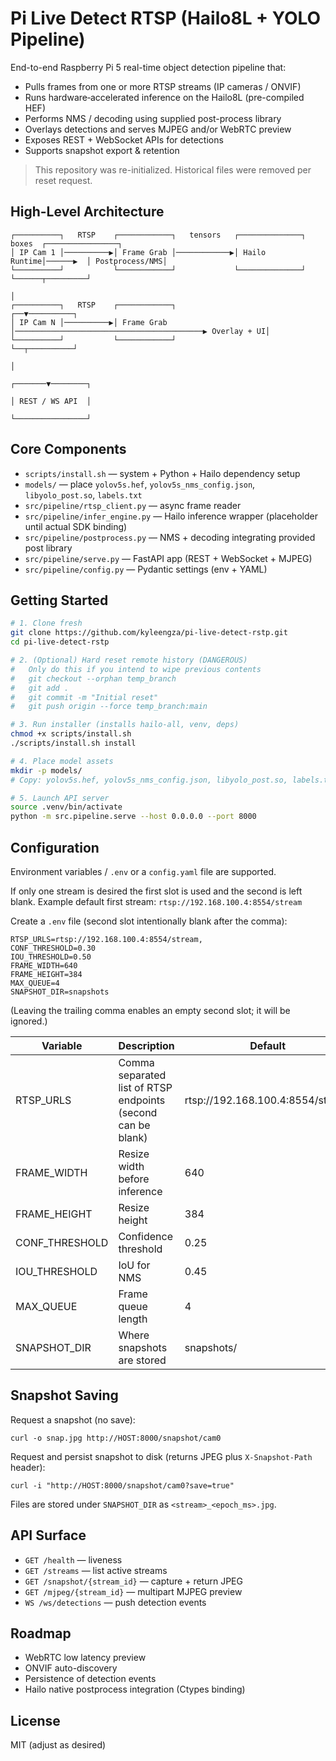 # Pi Live Detect RTSP (Hailo8L + YOLO Pipeline)

End-to-end Raspberry Pi 5 real-time object detection pipeline that:

- Pulls frames from one or more RTSP streams (IP cameras / ONVIF)
- Runs hardware‑accelerated inference on the Hailo8L (pre-compiled HEF)
- Performs NMS / decoding using supplied post-process library
- Overlays detections and serves MJPEG and/or WebRTC preview
- Exposes REST + WebSocket APIs for detections
- Supports snapshot export & retention

> This repository was re-initialized. Historical files were removed per reset request.

## High-Level Architecture

```
┌──────────┐   RTSP    ┌────────────┐   tensors   ┌──────────────┐  boxes  ┌────────────────┐
│ IP Cam 1 │──────────▶│ Frame Grab │────────────▶│ Hailo Runtime│──────▶  │ Postprocess/NMS│
└──────────┘           └────────────┘             └──────────────┘         └──────┬─────────┘
                                                                                  │
┌──────────┐   RTSP    ┌────────────┐                                          ┌──▼──────────┐
│ IP Cam N │──────────▶│ Frame Grab │──────────────────────────────────────────▶ Overlay + UI│
└──────────┘           └────────────┘                                          └──┬──────────┘
                                                                                  │
                                                                          ┌───────▼────────┐
                                                                          │ REST / WS API  │
                                                                          └────────────────┘
```

## Core Components
- `scripts/install.sh` — system + Python + Hailo dependency setup
- `models/` — place `yolov5s.hef`, `yolov5s_nms_config.json`, `libyolo_post.so`, `labels.txt`
- `src/pipeline/rtsp_client.py` — async frame reader
- `src/pipeline/infer_engine.py` — Hailo inference wrapper (placeholder until actual SDK binding)
- `src/pipeline/postprocess.py` — NMS + decoding integrating provided post library
- `src/pipeline/serve.py` — FastAPI app (REST + WebSocket + MJPEG)
- `src/pipeline/config.py` — Pydantic settings (env + YAML)

## Getting Started

```bash
# 1. Clone fresh
git clone https://github.com/kyleengza/pi-live-detect-rstp.git
cd pi-live-detect-rstp

# 2. (Optional) Hard reset remote history (DANGEROUS)
#   Only do this if you intend to wipe previous contents
#   git checkout --orphan temp_branch
#   git add .
#   git commit -m "Initial reset"
#   git push origin --force temp_branch:main

# 3. Run installer (installs hailo-all, venv, deps)
chmod +x scripts/install.sh
./scripts/install.sh install

# 4. Place model assets
mkdir -p models/
# Copy: yolov5s.hef, yolov5s_nms_config.json, libyolo_post.so, labels.txt

# 5. Launch API server
source .venv/bin/activate
python -m src.pipeline.serve --host 0.0.0.0 --port 8000
```

## Configuration
Environment variables / `.env` or a `config.yaml` file are supported.

If only one stream is desired the first slot is used and the second is left blank. Example default first stream:
`rtsp://192.168.100.4:8554/stream`

Create a `.env` file (second slot intentionally blank after the comma):
```
RTSP_URLS=rtsp://192.168.100.4:8554/stream,
CONF_THRESHOLD=0.30
IOU_THRESHOLD=0.50
FRAME_WIDTH=640
FRAME_HEIGHT=384
MAX_QUEUE=4
SNAPSHOT_DIR=snapshots
```
(Leaving the trailing comma enables an empty second slot; it will be ignored.)

| Variable | Description | Default |
|----------|-------------|---------|
| RTSP_URLS | Comma separated list of RTSP endpoints (second can be blank) | rtsp://192.168.100.4:8554/stream |
| FRAME_WIDTH | Resize width before inference | 640 |
| FRAME_HEIGHT | Resize height | 384 |
| CONF_THRESHOLD | Confidence threshold | 0.25 |
| IOU_THRESHOLD | IoU for NMS | 0.45 |
| MAX_QUEUE | Frame queue length | 4 |
| SNAPSHOT_DIR | Where snapshots are stored | snapshots/ |

## Snapshot Saving
Request a snapshot (no save):
```
curl -o snap.jpg http://HOST:8000/snapshot/cam0
```
Request and persist snapshot to disk (returns JPEG plus `X-Snapshot-Path` header):
```
curl -i "http://HOST:8000/snapshot/cam0?save=true"
```
Files are stored under `SNAPSHOT_DIR` as `<stream>_<epoch_ms>.jpg`.

## API Surface
- `GET /health` — liveness
- `GET /streams` — list active streams
- `GET /snapshot/{stream_id}` — capture + return JPEG
- `GET /mjpeg/{stream_id}` — multipart MJPEG preview
- `WS /ws/detections` — push detection events

## Roadmap
- WebRTC low latency preview
- ONVIF auto-discovery
- Persistence of detection events
- Hailo native postprocess integration (Ctypes binding)

## License
MIT (adjust as desired)

